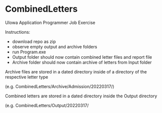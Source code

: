 # CombinedLetters
UIowa Application Programmer Job Exercise

Instructions:
- download repo as zip
- observe empty output and archive folders
- run Program.exe
- Output folder should now contain combined letter files and report file
- Archive folder should now contain archive of letters from Input folder

Archive files are stored in a dated directory inside of a directory of the respective letter type

(e.g. CombinedLetters/Archive/Admission/20220317/)

Combined letters are stored in a dated directory inside the Output directory

(e.g. CombinedLetters/Output/20220317/
